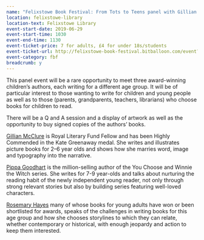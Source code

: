 ```yaml
---
name: "Felixstowe Book Festival: From Tots to Teens panel with Gillian McClure, Pippa Goodhart & Rosemary Hayes: for all ages over 12"
location: felixstowe-library
location-text: Felixstowe Library
event-start-date: 2019-06-29
event-start-time: 1030
event-end-time: 1130
event-ticket-price: 7 for adults, £4 for under 18s/students
event-ticket-url: http://felixstowe-book-festival.bitballoon.com/event?event=204528
event-category: fbf
breadcrumb: y
---
```


This panel event will be a rare opportunity to meet three award-winning children’s authors, each writing for a different age group. It will be of particular interest to those wanting to write for children and young people as well as to those (parents, grandparents, teachers, librarians) who choose books for children to read.

There will be a Q and A session and a display of artwork as well as the opportunity to buy signed copies of the authors’ books.

[Gillian McClure](https://www.gillianmcclure.com/) is Royal Literary Fund Fellow and has been Highly Commended in the Kate Greenaway medal. She writes and illustrates picture books for 2–6 year olds and shows how she marries word, image and typography into the narrative.

[Pippa Goodhart](http://www.pippagoodhart.co.uk/) is the million-selling author of the You Choose and Winnie the Witch series. She writes for 7-9 year-olds and talks about nurturing the reading habit of the newly independent young reader, not only through strong relevant stories but also by building series featuring well-loved characters.

[Rosemary Hayes](http://www.rosemaryhayes.co.uk/) many of whose books for young adults have won or been shortlisted for awards, speaks of the challenges in writing books for this age group and how she chooses storylines to which they can relate, whether contemporary or historical, with enough jeopardy and action to keep them interested.
